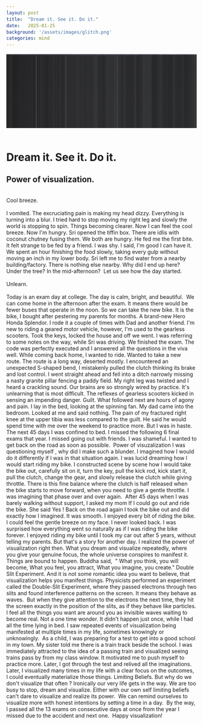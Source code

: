 ```yaml
---
layout: post
title:  "Dream it. See it. Do it."
date:   2025-01-25
background: '/assets/images/glitch.png'
categories: mind
---
```

![cover image](/assets/images/glitch.png) <br><br>
<h1><b>Dream it. See it. Do it.</b><br></h1>
<h2>Power of visualization.<br></h2><br>
Cool breeze.<br><br>
I vomited. The excruciating pain is making my head dizzy. Everything is turning into a blur. I tried hard to stop moving my right leg and slowly the world is stopping to spin. Things becoming clearer. Now I can feel the cool breeze. Now I'm hungry. Sri opened the tiffin box. There are idlis with coconut chutney fusing them. We both are hungry. He fed me the first bite. It felt strange to be fed by a friend. I was shy. I said, I'm good I can have it. We spent an hour finishing the food slowly, taking every gulp without moving an inch in my lower body. Sri left me to find water from a nearby building/factory. There is nothing else nearby.
Why did I end up here? Under the tree? In the mid-afternoon? 
Let us see how the day started.<br><br>
Unlearn.<br><br>
Today is an exam day at college. The day is calm, bright, and beautiful. 
We can come home in the afternoon after the exam. It means there would be fewer buses that operate in the noon. So we can take the new bike. It is the bike, I bought after pestering my parents for months. A brand-new Hero Honda Splendor. I rode it a couple of times with Dad and another friend. I'm new to riding a geared motor vehicle, however, I'm used to the gearless scooters. Took the keys, locked the house and off we went. I was referring to some notes on the way, while Sri was driving. We finished the exam. The code was perfectly executed and I answered all the questions in the viva well. While coming back home, I wanted to ride. Wanted to take a new route. The route is a long way, deserted mostly. I encountered an unexpected S-shaped bend, I mistakenly pulled the clutch thinking its brake and lost control. I went straight ahead and fell into a ditch narrowly missing a nasty granite pillar fencing a paddy field. My right leg was twisted and I heard a crackling sound.
Our brains are so strongly wired by practice. It's unlearning that is most difficult. The reflexes of gearless scooters kicked in sensing an impending danger.
Guilt.
What followed next are hours of agony and pain.
I lay in the bed, looking at the spinning fan. My dad came into the bedroom. Looked at me and said nothing. The pain of my fractured right knee at the upper tibia was less compared to the guilt. He said he would spend time with me over the weekend to practice more. But I was in haste.
The next 45 days I was confined to bed. I missed the following 6 final exams that year. I missed going out with friends. I was shameful. I wanted to get back on the road as soon as possible. 
Power of visuzalization
I was questioning myself , why did I make such a blunder. I imagined how I would do it differently if I was in that situation again. I was lucid dreaming how I would start riding my bike. I constructed scene by scene how I would take the bike out, carefully sit on it, turn the key, pull the kick rod, kick start it, pull the clutch, change the gear, and slowly release the clutch while giving throttle. There is this fine balance where the clutch is half released when the bike starts to move forward, when you need to give a gentle throttle. I was imagining that phase over and over again. 
After 45 days when I was barely walking without support, I asked my mom If I could go out and ride the bike. She said Yes !
Back on the road again
I took the bike out and did exactly how I imagined. It was smooth. I enjoyed every bit of riding the bike. I could feel the gentle breeze on my face. I never looked back. I was surprised how everything went so naturally as if I was riding the bike forever. I enjoyed riding my bike until I took my car out after 5 years, without telling my parents. But that's a story for another day.
I realized the power of visualization right then.
What you dream and visualize repeatedly, where you give your genuine focus, the whole universe conspires to manifest it. Things are bound to happen.
Buddha said, 
" What you think, you will become,
What you feel, you attract,
What you imagine, you create."
Double Slit Experiment.
And it is not some romantic idea you want to believe, that visualization helps you manifest things.
Physicists performed an experiment called the Double-Slit Experiment, where they passed electrons through two slits and found interference patterns on the screen. It means they behave as waves. 
But when they give attention to the electrons the next time, they hit the screen exactly in the position of the slits, as if they behave like particles.
I feel all the things you want are around you as invisible waves waiting to become real.
Not a one time wonder.
It didn't happen just once, while I had all the time lying in bed. I saw repeated events of visualization being manifested at multiple times in my life, sometimes knowingly or unknowingly. 
As a child, I was preparing for a test to get into a good school in my town. My sister told me there is a train track beside the school. I was immediately attracted to the idea of a passing train and visualized seeing trains pass by from my class window. It motivated me to push myself to practice more. Later, I got through the test and relived all the imaginations.
Later, I visualized many times in my life with a clear focus on the outcomes, I could eventually materialize those things.
Limiting Beliefs.
But why do we don't visualize that often ? Ironically our very life gets in the way. We are too busy to stop, dream and visualize. Either with our own self limiting beliefs can't dare to visualize and realize its power. 
We can remind ourselves to visualize more with honest intentions by setting a time in a day. 
By the way, I passed all the 13 exams on consecutive days at once from the year I missed due to the accident and next one. 
Happy visualization!